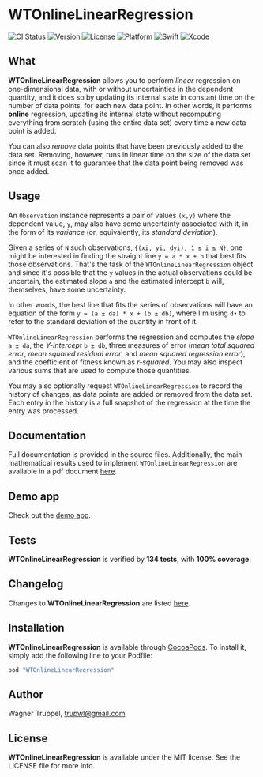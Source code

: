 # WTOnlineLinearRegression

[![CI Status](http://img.shields.io/travis/wltrup/Swift-WTOnlineLinearRegression.svg?style=flat)](https://travis-ci.org/wltrup/Swift-WTOnlineLinearRegression)
[![Version](https://img.shields.io/cocoapods/v/WTOnlineLinearRegression.svg?style=flat)](http://cocoapods.org/pods/WTOnlineLinearRegression)
[![License](https://img.shields.io/cocoapods/l/WTOnlineLinearRegression.svg?style=flat)](http://cocoapods.org/pods/WTOnlineLinearRegression)
[![Platform](https://img.shields.io/cocoapods/p/WTOnlineLinearRegression.svg?style=flat)](http://cocoapods.org/pods/WTOnlineLinearRegression)
[![Swift](https://img.shields.io/badge/Swift-3.0-orange.svg)](https://swift.org)
[![Xcode](https://img.shields.io/badge/Xcode-8.2-blue.svg)](https://developer.apple.com/xcode)

## What

**WTOnlineLinearRegression** allows you to perform *linear* regression on one-dimensional data, with or without
uncertainties in the dependent quantity, and it does so by updating its internal state in constant time on the number of data points, for each new data point. In other words, it performs **online** regression, updating its internal state without recomputing everything from scratch (using the entire data set) every time a new data point is added.

You can also *remove* data points that have been previously added to the data set. Removing, however, runs in linear time on the size of the data set since it must scan it to guarantee that the data point being removed was once added.

## Usage

An `Observation` instance represents a pair of values `(x,y)` where the dependent value,
`y`, may also have some uncertainty associated with it, in the form of its *variance*
(or, equivalently, its *standard deviation*).

Given a series of `N` such observations, `{(xi, yi, dyi), 1 ≤ i ≤ N}`, one might be
interested in finding the straight line `y = a * x + b` that best fits those observations.
That's the task of the `WTOnlineLinearRegression` object and since it's possible that the `y`
values in the actual observations could be uncertain, the estimated slope `a` and the
estimated intercept `b` will, themselves, have some uncertainty.

In other words, the best line that fits the series of observations will have an
equation of the form `y = (a ± da) * x + (b ± db)`, where I'm using `d•` to refer
to the standard deviation of the quantity in front of it.

`WTOnlineLinearRegression` performs the regression and computes the *slope* `a ± da`, the *Y-intercept* `b ± db`, three measures of error (*mean total squared error*, *mean squared residual error*, and *mean squared regression error*), and the coefficient of fitness known as *r-squared*. You may also inspect various sums that are used to compute those quantities.

You may also optionally request `WTOnlineLinearRegression` to record the history of changes, as data points are added or removed from the data set. Each entry in the history is a full snapshot of the regression at the time the entry was processed.

## Documentation

Full documentation is provided in the source files. Additionally, the main mathematical results used to implement `WTOnlineLinearRegression` are available in a pdf document [here]().

## Demo app

Check out the [demo app](https://github.com/wltrup/iOS-Swift-WTOnlineLinearRegressionDemo).

## Tests

**WTOnlineLinearRegression** is verified by **134 tests**, with **100% coverage**.

## Changelog

Changes to **WTOnlineLinearRegression** are listed
[here](https://github.com/wltrup/Swift-WTOnlineLinearRegression/blob/master/CHANGELOG.md).

## Installation

**WTOnlineLinearRegression** is available through [CocoaPods](http://cocoapods.org). To install
it, simply add the following line to your Podfile:

```ruby
pod "WTOnlineLinearRegression"
```

## Author

Wagner Truppel, trupwl@gmail.com

## License

**WTOnlineLinearRegression** is available under the MIT license. See the LICENSE file for more info.
